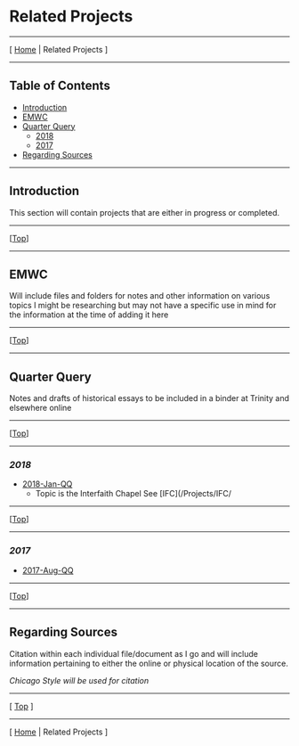 # Related Projects
___
[ [Home](../README.md) | Related Projects ]
___

## Table of Contents
- [Introduction](#introduction)
- [EMWC](#emwc)
- [Quarter Query](#quarter-query)
    - [2018](#2018)
    - [2017](#2017)
- [Regarding Sources](#regarding-sources)

___
## Introduction

This section will contain projects that are either in progress or completed.

___
[[Top](#table-of-contents)]
___

## EMWC

Will include files and folders for notes and other information on various topics I might be researching but may not have a specific use in mind for the information at the time of adding it here

___
[[Top](#table-of-contents)]
___

## Quarter Query

Notes and drafts of historical essays to be included in a binder at Trinity and elsewhere online

___
[[Top](#table-of-contents)]
___

### *2018*
- [2018-Jan-QQ](/Projects/2018/)
    - Topic is the Interfaith Chapel See [IFC](/Projects/IFC/

___
[[Top](#table-of-contents)]
___

### *2017*
- [2017-Aug-QQ](2017/2017-Aug-QQ/)

___
[[Top](#table-of-contents)]
___

## Regarding Sources

Citation within each individual file/document as I go and will include information pertaining to either the online or physical location of the source.

_Chicago Style will be used for citation_

___
[ [Top](#table-of-contents) ]

___
[ [Home](../README.md) | Related Projects ]
